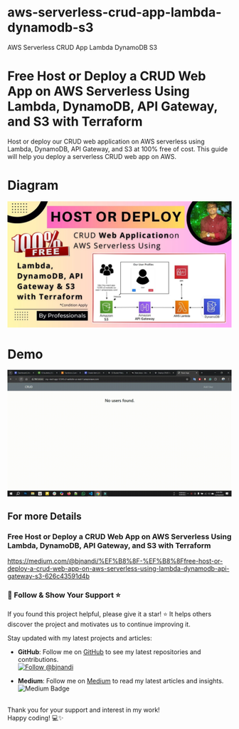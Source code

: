# aws-serverless-crud-app-lambda-dynamodb-s3
AWS Serverless CRUD App Lambda DynamoDB S3

# Free Host or Deploy a CRUD Web App on AWS Serverless Using Lambda, DynamoDB, API Gateway, and S3 with Terraform
Host or deploy our CRUD web application on AWS serverless using Lambda, DynamoDB, API Gateway, and S3 at 100% free of cost. This guide will help you deploy a serverless CRUD web app on AWS.

# Diagram
[![Free Host or Deploy a CRUD Web App on AWS Serverless Using Lambda, DynamoDB, API Gateway, and S3 with Terraform TechTips CloudComputing DevOps DevOpsTools DevOpsPipeline DevOpsLife bjnandi biswajitnandi Biswajit Nandi](/frontend/src/AWS%20Serverless%20Diagram.jpg)](https://github.com/bjnandi/aws-serverless-crud-app-lambda-dynamodb-s3 "Free Host or Deploy a CRUD Web App on AWS Serverless Using Lambda, DynamoDB, API Gateway, and S3 with Terraform")

# Demo
[![Free Host or Deploy a CRUD Web App on AWS Serverless Using Lambda, DynamoDB, API Gateway, and S3 with Terraform TechTips CloudComputing DevOps DevOpsTools DevOpsPipeline DevOpsLife bjnandi biswajitnandi Biswajit Nandi](/frontend/src/AWS%20Serverless%20Demo.gif)](https://github.com/bjnandi/aws-serverless-crud-app-lambda-dynamodb-s3 "Free Host or Deploy a CRUD Web App on AWS Serverless Using Lambda, DynamoDB, API Gateway, and S3 with Terraform")


## For more Details

### Free Host or Deploy a CRUD Web App on AWS Serverless Using Lambda, DynamoDB, API Gateway, and S3 with Terraform <br>
https://medium.com/@bjnandi/%EF%B8%8F-%EF%B8%8Ffree-host-or-deploy-a-crud-web-app-on-aws-serverless-using-lambda-dynamodb-api-gateway-s3-626c43591d4b


### 📣 Follow & Show Your Support ⭐️

If you found this project helpful, please give it a star! ⭐️ It helps others discover the project and motivates us to continue improving it.

Stay updated with my latest projects and articles:

- **GitHub**: Follow me on [GitHub](https://github.com/bjnandi) to see my latest repositories and contributions.  
  [![Follow @bjnandi](https://img.shields.io/github/followers/bjnandi?label=Follow%20%40bjnandi&style=social)](https://github.com/bjnandi)

- **Medium**: Follow me on [Medium](https://medium.com/@bjnandi) to read my latest articles and insights.  
  ![Medium Badge](https://img.shields.io/badge/Medium-Follow%20Me%20on%20Medium-000?logo=medium&style=social)

<br>
Thank you for your support and interest in my work! <br>
Happy coding! 💻✨
<br><br>